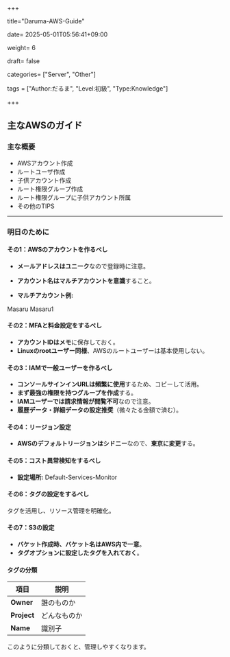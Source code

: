 +++

title="Daruma-AWS-Guide"

date= 2025-05-01T05:56:41+09:00

weight= 6

draft= false

categories= ["Server", "Other"] 

tags = ["Author:だるま", "Level:初級", "Type:Knowledge"]

+++

## 主なAWSのガイド

### **主な概要**

- AWSアカウント作成
- ルートユーザ作成
- 子供アカウント作成
- ルート権限グループ作成
- ルート権限グループに子供アカウント所属
- その他のTIPS

---

### **明日のために**

#### **その1：AWSのアカウントを作るべし**

- **メールアドレスはユニーク**なので登録時に注意。
- **アカウント名はマルチアカウントを意識**すること。

- **マルチアカウント例:**

Masaru
Masaru1

#### **その2：MFAと料金設定をするべし**

- **アカウントIDはメモ**に保存しておく。
- **Linuxのrootユーザー同様**、AWSのルートユーザーは基本使用しない。

#### **その3：IAMで一般ユーザーを作るべし**

- **コンソールサインインURLは頻繁に使用**するため、コピーして活用。
- **まず最強の権限を持つグループを作成**する。
- **IAMユーザーでは請求情報が閲覧不可**なので注意。
- **履歴データ・詳細データの設定推奨**（微々たる金額で済む）。

#### **その4：リージョン設定**

- **AWSのデフォルトリージョンはシドニー**なので、**東京に変更**する。

#### **その5：コスト異常検知をするべし**

- **設定場所:**
  Default-Services-Monitor

#### **その6：タグの設定をするべし**

タグを活用し、リソース管理を明確化。

#### **その7：S3の設定**

- **バケット作成時、バケット名はAWS内で一意**。
- **タグオプションに設定したタグを入れておく**。

#### **タグの分類**

| 項目 | 説明 |
|------|------|
| **Owner** | 誰のものか |
| **Project** | どんなものか |
| **Name** | 識別子 |

このように分類しておくと、管理しやすくなります。
